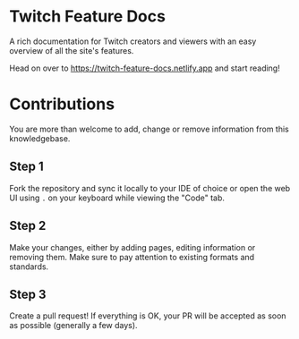 # Twitch Feature Docs
A rich documentation for Twitch creators and viewers with an easy overview of all the site's features.

Head on over to https://twitch-feature-docs.netlify.app and start reading!

# Contributions

You are more than welcome to add, change or remove information from this knowledgebase.

## Step 1
Fork the repository and sync it locally to your IDE of choice or open the web UI using `.` on your keyboard while viewing the "Code" tab.

## Step 2
Make your changes, either by adding pages, editing information or removing them. Make sure to pay attention to existing formats and standards.

## Step 3
Create a pull request! If everything is OK, your PR will be accepted as soon as possible (generally a few days).
